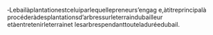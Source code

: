 ‐Lebailàplantationestceluiparlequellepreneurs’engag e,àtitreprincipalà procéderàdesplantationsd’arbressurleterraindubailleur etàentretenirleterrainet lesarbrespendanttouteladuréedubail.